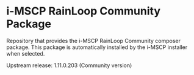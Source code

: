 # i-MSCP RainLoop Community Package

Repository that provides the i-MSCP RainLoop Community composer package. This package is automatically installed by
the i-MSCP installer when selected.

Upstream release: 1.11.0.203 (Community version)
